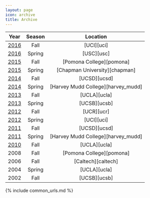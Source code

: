 ```yaml
---
layout: page
icon: archive
title: Archive
---
```


|             Year           |  Season  |               Location             |
|:--------------------------:|:--------:|:----------------------------------:|
| [2016](2016nov)            |  Fall    | [UCI][uci]                         |
| [2016](2016apr)            |  Spring  | [USC][usc]                         |
| [2015](2015dec)            |   Fall   | [Pomona College][pomona]           |
| [2015](2015may)            |  Spring  | [Chapman University][chapman]      |
| [2014](2014dec)            |   Fall   | [UCSD][ucsd]                       |
| [2014](2014may)            |  Spring  | [Harvey Mudd College][harvey_mudd] |
| [2013](2013nov)            |   Fall   | [UCLA][ucla]                       |
| [2013](2013may)            |  Spring  | [UCSB][ucsb]                       |
| [2012](2012dec)            |   Fall   | [UCR][ucr]                         |
| [2012](2012apr)            |  Spring  | [UCI][uci]                         |
| [2011](2011dec)            |   Fall   | [UCSD][ucsd]                       |
| [2011](2011apr/socal.html) |  Spring  | [Harvey Mudd College][harvey_mudd] |
| [2010](2010dec/socal.html) |   Fall   | [UCLA][ucla]                       |
| 2008                       |   Fall   | [Pomona College][pomona]           |
| 2006                       |   Fall   | [Caltech][caltech]                 |
| 2004                       |  Spring  | [UCLA][ucla]                       |
| 2002                       |   Fall   | [UCSB][ucsb]                       |

{% include common_urls.md %}
